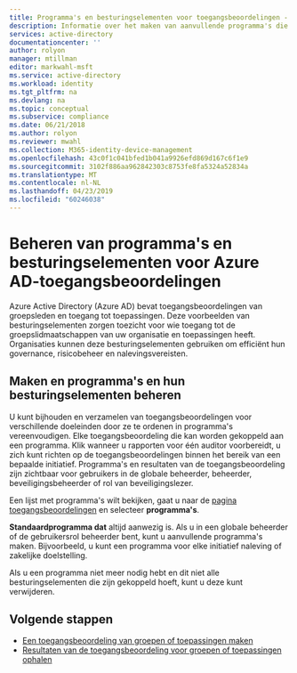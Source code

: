 ```yaml
---
title: Programma's en besturingselementen voor toegangsbeoordelingen - Azure Active Directory beheren | Microsoft Docs
description: Informatie over het maken van aanvullende programma's die voor elke governance, risicobeheer en naleving initiatief in uw organisatie kunt verzamelen en ordenen van Azure Active Directory-toegangsbeoordelingen als besturingselementen.
services: active-directory
documentationcenter: ''
author: rolyon
manager: mtillman
editor: markwahl-msft
ms.service: active-directory
ms.workload: identity
ms.tgt_pltfrm: na
ms.devlang: na
ms.topic: conceptual
ms.subservice: compliance
ms.date: 06/21/2018
ms.author: rolyon
ms.reviewer: mwahl
ms.collection: M365-identity-device-management
ms.openlocfilehash: 43c0f1c041bfed1b041a9926efd869d167c6f1e9
ms.sourcegitcommit: 3102f886aa962842303c8753fe8fa5324a52834a
ms.translationtype: MT
ms.contentlocale: nl-NL
ms.lasthandoff: 04/23/2019
ms.locfileid: "60246038"
---
```

# <a name="manage-programs-and-controls-for-azure-ad-access-reviews"></a>Beheren van programma's en besturingselementen voor Azure AD-toegangsbeoordelingen

Azure Active Directory (Azure AD) bevat toegangsbeoordelingen van groepsleden en toegang tot toepassingen. Deze voorbeelden van besturingselementen zorgen toezicht voor wie toegang tot de groepslidmaatschappen van uw organisatie en toepassingen heeft. Organisaties kunnen deze besturingselementen gebruiken om efficiënt hun governance, risicobeheer en nalevingsvereisten.

## <a name="create-and-manage-programs-and-their-controls"></a>Maken en programma's en hun besturingselementen beheren
U kunt bijhouden en verzamelen van toegangsbeoordelingen voor verschillende doeleinden door ze te ordenen in programma's vereenvoudigen. Elke toegangsbeoordeling die kan worden gekoppeld aan een programma. Klik wanneer u rapporten voor één auditor voorbereidt, u zich kunt richten op de toegangsbeoordelingen binnen het bereik van een bepaalde initiatief.  Programma's en resultaten van de toegangsbeoordeling zijn zichtbaar voor gebruikers in de globale beheerder, beheerder, beveiligingsbeheerder of rol van beveiligingslezer.

Een lijst met programma's wilt bekijken, gaat u naar de [pagina toegangsbeoordelingen](https://portal.azure.com/#blade/Microsoft_AAD_ERM/DashboardBlade/) en selecteer **programma's**.

**Standaardprogramma dat** altijd aanwezig is. Als u in een globale beheerder of de gebruikersrol beheerder bent, kunt u aanvullende programma's maken. Bijvoorbeeld, u kunt een programma voor elke initiatief naleving of zakelijke doelstelling.

Als u een programma niet meer nodig hebt en dit niet alle besturingselementen die zijn gekoppeld hoeft, kunt u deze kunt verwijderen.

## <a name="next-steps"></a>Volgende stappen

- [Een toegangsbeoordeling van groepen of toepassingen maken](create-access-review.md)
- [Resultaten van de toegangsbeoordeling voor groepen of toepassingen ophalen](retrieve-access-review.md)
